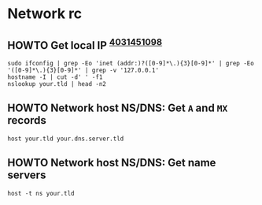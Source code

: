 # Network rc

## HOWTO Get local IP <sup>[4031451098][]</sup>

    sudo ifconfig | grep -Eo 'inet (addr:)?([0-9]*\.){3}[0-9]*' | grep -Eo '([0-9]*\.){3}[0-9]*' | grep -v '127.0.0.1'
    hostname -I | cut -d' ' -f1
    nslookup your.tld | head -n2

[4031451098]: https://stackoverflow.com/questions/13322485/how-to-get-the-primary-ip-address-of-the-local-machine-on-linux-and-os-x

## HOWTO Network host NS/DNS: Get `A` and `MX` records

    host your.tld your.dns.server.tld

## HOWTO Network host NS/DNS: Get name servers

    host -t ns your.tld
